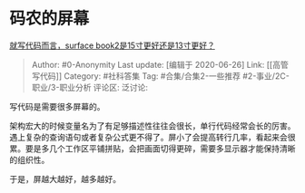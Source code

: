 # 码农的屏幕
[就写代码而言，surface book2是15寸更好还是13寸更好？](https://www.zhihu.com/question/307844865/answer/565438928)

> Author: #0-Anonymity
> Last update: [编辑于 2020-06-26]
> Link: [[高管写代码]]
> Category: #社科答集
> Tag: #合集/合集2-一些推荐 #2-事业/2C-职业/3-职业分析
> 评论区:
> 泛讨论:

写代码是需要很多屏幕的。

架构宏大的时候变量名为了有足够描述性往往会很长，单行代码经常会长的厉害。遇上复杂的查询语句或者复杂公式更不得了。屏小了会提高转行几率，看起来会很累。要是多几个工作区平铺拼贴，会把画面切得更碎，需要多显示器才能保持清晰的组织性。

于是，屏越大越好，越多越好。
